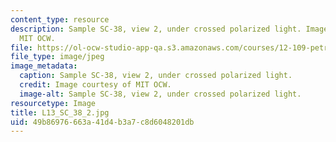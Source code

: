 ```yaml
---
content_type: resource
description: Sample SC-38, view 2, under crossed polarized light. Image courtesy of
  MIT OCW.
file: https://ol-ocw-studio-app-qa.s3.amazonaws.com/courses/12-109-petrology-fall-2005/49b86976663a41d4b3a7c8d6048201db_L13_SC_38_2.jpg
file_type: image/jpeg
image_metadata:
  caption: Sample SC-38, view 2, under crossed polarized light.
  credit: Image courtesy of MIT OCW.
  image-alt: Sample SC-38, view 2, under crossed polarized light.
resourcetype: Image
title: L13_SC_38_2.jpg
uid: 49b86976-663a-41d4-b3a7-c8d6048201db
---
```

